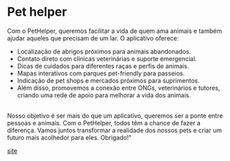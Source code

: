 # Pet helper
Com o PetHelper, queremos facilitar a vida de quem ama animais e também ajudar aqueles que precisam de um lar. O aplicativo oferece:
<ul>
 <li>Localização de abrigos próximos para animais abandonados.</li>
<li>Contato direto com clínicas veterinárias e suporte emergencial.</li>
<li>Dicas de cuidados para diferentes raças e perfis de animais.</li>
<li>Mapas interativos com parques pet-friendly para passeios.</li>
<li>Indicação de pet shops e mercados próximos para suprimentos.</li>
<li>Além disso, promovemos a conexão entre ONGs, veterinários e tutores, criando uma rede de apoio para melhorar a vida dos animais.</li>
</ul>
<br>
Nosso objetivo é ser mais do que um aplicativo, queremos ser a ponte entre pessoas e animais. Com o PetHelper, todos têm a chance de fazer a diferença. Vamos juntos transformar a realidade dos nossos pets e criar um futuro mais acolhedor para eles. Obrigado!"

<a href="https://gustavo-rsilva.github.io/Pet-Helper/Pet-helper/">site</a>
